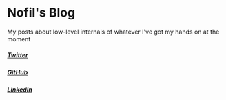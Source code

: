 # Nofil's Blog

My posts about low-level internals of whatever I've got my hands on at the moment

##### [Twitter](https://twitter.com/nofilq)
##### [GitHub](https://github.com/papadoxie)  
##### [LinkedIn](https://linkedin.com/in/nofil-qasim)

